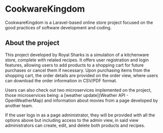 # CookwareKingdom
CookwareKingdom is a Laravel-based online store project focused on the good practices of software development and coding.

## About the project
This project developed by Royal Sharks is a simulation of a kitchenware store, complete with related recipes. It offers user registration and login features, allowing users to add products to a shopping cart for future purchases or cancel them if necessary. Upon purchasing items from the shopping cart, the order details are provided on the order view, where users can download the order information in CSV/PDF format.

Users can also check out two microservices implemented on the project, those microservices being: a [weather update](Weather API - OpenWeatherMap) and information about movies from a page developed by another team.

If the user logs in as a page administrator, they will be provided with all the options above but including access to the admin view, in said view administrators can create, edit, and delete both products and recipes.

